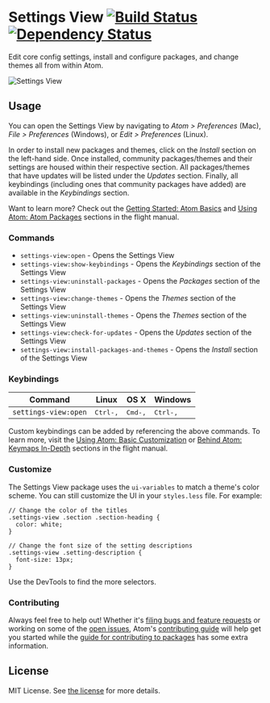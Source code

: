 # Settings View [![Build Status](https://travis-ci.org/atom/settings-view.svg?branch=master)](https://travis-ci.org/atom/settings-view) [![Dependency Status](https://david-dm.org/atom/settings-view.svg)](https://david-dm.org/atom/atom)

Edit core config settings, install and configure packages, and change themes all from within Atom.

![Settings View](https://cloud.githubusercontent.com/assets/378023/7413735/2473cc46-ef89-11e4-9786-63797d04a916.png)

## Usage
You can open the Settings View by navigating to _Atom > Preferences_ (Mac), _File > Preferences_ (Windows), or _Edit > Preferences_ (Linux).

In order to install new packages and themes, click on the _Install_ section on the left-hand side.
Once installed, community packages/themes and their settings are housed within their respective section.
All packages/themes that have updates will be listed under the _Updates_ section.  Finally, all keybindings (including ones that community packages have added) are available in the _Keybindings_ section.

Want to learn more?  Check out the [Getting Started: Atom Basics](https://atom.io/docs/latest/getting-started-atom-basics#settings-and-preferences) and [Using Atom: Atom Packages](https://atom.io/docs/latest/using-atom-atom-packages) sections in the flight manual.

### Commands
* `settings-view:open` - Opens the Settings View
* `settings-view:show-keybindings` - Opens the _Keybindings_ section of the Settings View
* `settings-view:uninstall-packages` - Opens the _Packages_ section of the Settings View
* `settings-view:change-themes` - Opens the _Themes_ section of the Settings View
* `settings-view:uninstall-themes` - Opens the _Themes_ section of the Settings View
* `settings-view:check-for-updates` - Opens the _Updates_ section of the Settings View
* `settings-view:install-packages-and-themes` - Opens the _Install_ section of the Settings View

### Keybindings
|Command|Linux|OS X|Windows|
|-------|-------|---|-----|
|`settings-view:open`|<kbd>Ctrl-,</kbd>|<kbd>Cmd-,</kbd>|<kbd>Ctrl-,</kbd>|
Custom keybindings can be added by referencing the above commands.  To learn more, visit the [Using Atom: Basic Customization](https://atom.io/docs/latest/using-atom-basic-customization#customizing-key-bindings) or [Behind Atom: Keymaps In-Depth](https://atom.io/docs/latest/behind-atom-keymaps-in-depth) sections in the flight manual.

### Customize
The Settings View package uses the `ui-variables` to match a theme's color scheme. You can still customize the UI in your `styles.less` file. For example:

```less
// Change the color of the titles
.settings-view .section .section-heading {
  color: white;
}

// Change the font size of the setting descriptions
.settings-view .setting-description {
  font-size: 13px;
}
```

Use the DevTools to find the more selectors.

### Contributing
Always feel free to help out!  Whether it's [filing bugs and feature requests](https://github.com/atom/settings-view/issues/new) or working on some of the [open issues](https://github.com/atom/settings-view/issues), Atom's [contributing guide](https://github.com/atom/atom/blob/master/CONTRIBUTING.md) will help get you started while the [guide for contributing to packages](https://github.com/atom/atom/blob/master/docs/contributing-to-packages.md) has some extra information.

## License
MIT License.  See [the license](LICENSE.md) for more details.
